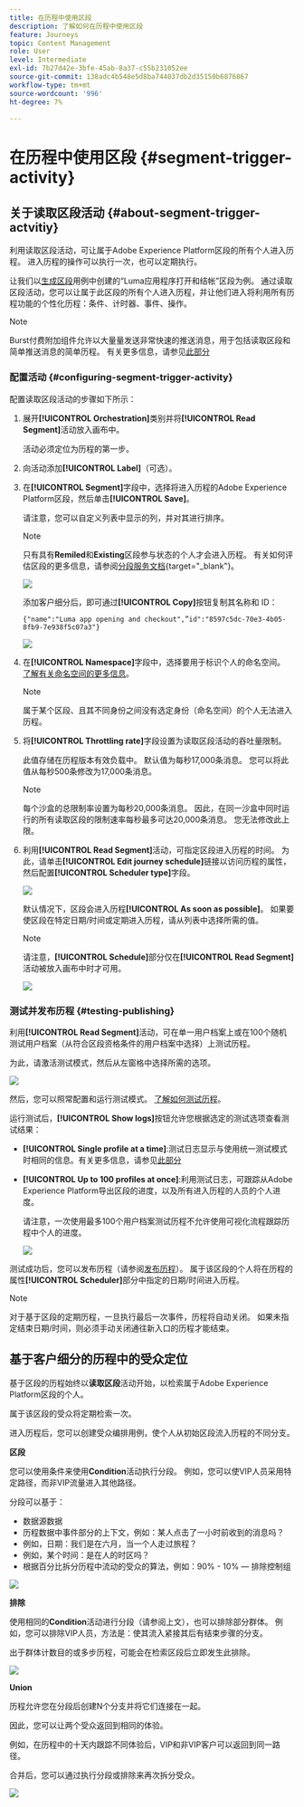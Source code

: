 ```yaml
---
title: 在历程中使用区段
description: 了解如何在历程中使用区段
feature: Journeys
topic: Content Management
role: User
level: Intermediate
exl-id: 7b27d42e-3bfe-45ab-8a37-c55b231052ee
source-git-commit: 138adc4b548e5d8ba744037db2d35150b6876867
workflow-type: tm+mt
source-wordcount: '996'
ht-degree: 7%

---
```


# 在历程中使用区段 {#segment-trigger-activity}

## 关于读取区段活动 {#about-segment-trigger-actvitiy}

利用读取区段活动，可让属于Adobe Experience Platform区段的所有个人进入历程。 进入历程的操作可以执行一次，也可以定期执行。

让我们以[生成区段](../segment/about-segments.md)用例中创建的“Luma应用程序打开和结帐”区段为例。 通过读取区段活动，您可以让属于此区段的所有个人进入历程，并让他们进入将利用所有历程功能的个性化历程：条件、计时器、事件、操作。

>[!NOTE]
>
>Burst付费附加组件允许以大量量发送非常快速的推送消息，用于包括读取区段和简单推送消息的简单历程。 有关更多信息，请参见[此部分](../building-journeys/journey-gs.md#burst)

### 配置活动 {#configuring-segment-trigger-activity}

配置读取区段活动的步骤如下所示：

1. 展开&#x200B;**[!UICONTROL Orchestration]**&#x200B;类别并将&#x200B;**[!UICONTROL Read Segment]**&#x200B;活动放入画布中。

   活动必须定位为历程的第一步。

1. 向活动添加&#x200B;**[!UICONTROL Label]**（可选）。

1. 在&#x200B;**[!UICONTROL Segment]**&#x200B;字段中，选择将进入历程的Adobe Experience Platform区段，然后单击&#x200B;**[!UICONTROL Save]**。

   请注意，您可以自定义列表中显示的列，并对其进行排序。

   >[!NOTE]
   >
   >只有具有&#x200B;**Remiled**&#x200B;和&#x200B;**Existing**&#x200B;区段参与状态的个人才会进入历程。 有关如何评估区段的更多信息，请参阅[分段服务文档](https://experienceleague.adobe.com/docs/experience-platform/segmentation/tutorials/evaluate-a-segment.html#interpret-segment-results){target=&quot;_blank&quot;}。

   ![](../assets/read-segment-selection.png)

   添加客户细分后，即可通过&#x200B;**[!UICONTROL Copy]**&#x200B;按钮复制其名称和 ID：

   `{"name":"Luma app opening and checkout",”id":"8597c5dc-70e3-4b05-8fb9-7e938f5c07a3"}`

   ![](../assets/read-segment-copy.png)

1. 在&#x200B;**[!UICONTROL Namespace]**&#x200B;字段中，选择要用于标识个人的命名空间。 [了解有关命名空间的更多信息](../event/about-creating.md#select-the-namespace)。

   >[!NOTE]
   >
   >属于某个区段、且其不同身份之间没有选定身份（命名空间）的个人无法进入历程。

1. 将&#x200B;**[!UICONTROL Throttling rate]**&#x200B;字段设置为读取区段活动的吞吐量限制。

   此值存储在历程版本有效负载中。 默认值为每秒17,000条消息。 您可以将此值从每秒500条修改为17,000条消息。

   >[!NOTE]
   >
   >每个沙盒的总限制率设置为每秒20,000条消息。 因此，在同一沙盒中同时运行的所有读取区段的限制速率每秒最多可达20,000条消息。 您无法修改此上限。

1. 利用&#x200B;**[!UICONTROL Read Segment]**&#x200B;活动，可指定区段进入历程的时间。 为此，请单击&#x200B;**[!UICONTROL Edit journey schedule]**&#x200B;链接以访问历程的属性，然后配置&#x200B;**[!UICONTROL Scheduler type]**&#x200B;字段。

   ![](../assets/read-segment-schedule.png)

   默认情况下，区段会进入历程&#x200B;**[!UICONTROL As soon as possible]**。 如果要使区段在特定日期/时间或定期进入历程，请从列表中选择所需的值。

   >[!NOTE]
   >
   >请注意，**[!UICONTROL Schedule]**&#x200B;部分仅在&#x200B;**[!UICONTROL Read Segment]**&#x200B;活动被放入画布中时才可用。

   ![](../assets/read-segment-schedule-list.png)

### 测试并发布历程 {#testing-publishing}

利用&#x200B;**[!UICONTROL Read Segment]**&#x200B;活动，可在单一用户档案上或在100个随机测试用户档案（从符合区段资格条件的用户档案中选择）上测试历程。

为此，请激活测试模式，然后从左窗格中选择所需的选项。

![](../assets/read-segment-test-mode.png)

然后，您可以照常配置和运行测试模式。 [了解如何测试历程](testing-the-journey.md)。

运行测试后，**[!UICONTROL Show logs]**&#x200B;按钮允许您根据选定的测试选项查看测试结果：

* **[!UICONTROL Single profile at a time]**:测试日志显示与使用统一测试模式时相同的信息。有关更多信息，请参见[此部分](testing-the-journey.md#viewing_logs)

* **[!UICONTROL Up to 100 profiles at once]**:利用测试日志，可跟踪从Adobe Experience Platform导出区段的进度，以及所有进入历程的人员的个人进度。

   请注意，一次使用最多100个用户档案测试历程不允许使用可视化流程跟踪历程中个人的进度。

   ![](../assets/read-segment-log.png)

测试成功后，您可以发布历程（请参阅[发布历程](publishing-the-journey.md)）。 属于该区段的个人将在历程的属性&#x200B;**[!UICONTROL Scheduler]**&#x200B;部分中指定的日期/时间进入历程。

>[!NOTE]
>
>对于基于区段的定期历程，一旦执行最后一次事件，历程将自动关闭。 如果未指定结束日期/时间，则必须手动关闭通往新入口的历程才能结束。


## 基于客户细分的历程中的受众定位

基于区段的历程始终以&#x200B;**读取区段**&#x200B;活动开始，以检索属于Adobe Experience Platform区段的个人。

属于该区段的受众将定期检索一次。

进入历程后，您可以创建受众编排用例，使个人从初始区段流入历程的不同分支。

**区段**

您可以使用条件来使用&#x200B;**Condition**&#x200B;活动执行分段。 例如，您可以使VIP人员采用特定路径，而非VIP流量进入其他路径。

分段可以基于：

* 数据源数据
* 历程数据中事件部分的上下文，例如：某人点击了一小时前收到的消息吗？
* 例如，日期：我们是在六月，当一个人走过旅程？
* 例如，某个时间：是在人的时区吗？
* 根据百分比拆分历程中流动的受众的算法，例如：90% - 10% — 排除控制组

![](../assets/read-segment-audience1.png)

**排除**

使用相同的&#x200B;**Condition**&#x200B;活动进行分段（请参阅上文），也可以排除部分群体。 例如，您可以排除VIP人员，方法是：使其流入紧接其后有结束步骤的分支。

出于群体计数目的或多步历程，可能会在检索区段后立即发生此排除。

![](../assets/read-segment-audience2.png)

**Union**

历程允许您在分段后创建N个分支并将它们连接在一起。

因此，您可以让两个受众返回到相同的体验。

例如，在历程中的十天内跟踪不同体验后，VIP和非VIP客户可以返回到同一路径。

合并后，您可以通过执行分段或排除来再次拆分受众。

![](../assets/read-segment-audience3.png)
